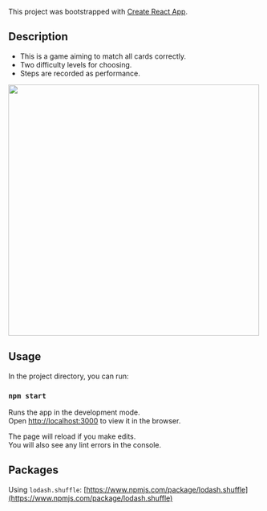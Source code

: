 This project was bootstrapped with [Create React App](https://github.com/facebook/create-react-app).

## Description

* This is a game aiming to match all cards correctly.
* Two difficulty levels for choosing.
* Steps are recorded as performance.
<img src="https://github.com/jjyang1108/memory-game/blob/master/IMAGE/ScreenShot%20.png" width="500">

## Usage

In the project directory, you can run:

### `npm start`

Runs the app in the development mode.<br />
Open [http://localhost:3000](http://localhost:3000) to view it in the browser.

The page will reload if you make edits.<br />
You will also see any lint errors in the console.

## Packages

Using `lodash.shuffle`: [https://www.npmjs.com/package/lodash.shuffle](https://www.npmjs.com/package/lodash.shuffle)

